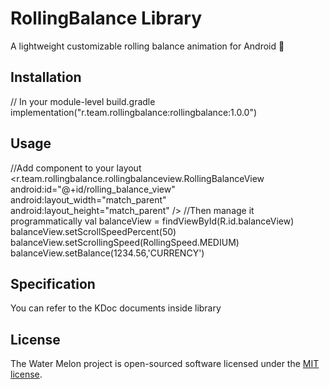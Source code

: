 # RollingBalance Library

A lightweight customizable rolling balance animation for Android 🎯


## Installation

// In your module-level build.gradle
implementation("r.team.rollingbalance:rollingbalance:1.0.0")

## Usage

//Add component to your layout
    <r.team.rollingbalance.rollingbalanceview.RollingBalanceView
        android:id="@+id/rolling_balance_view"
        android:layout_width="match_parent"
        android:layout_height="match_parent" />
//Then manage it programmatically
    val balanceView = findViewById<RollingBalanceView>(R.id.balanceView)
    balanceView.setScrollSpeedPercent(50)
    balanceView.setScrollingSpeed(RollingSpeed.MEDIUM)
    balanceView.setBalance(1234.56,'CURRENCY')

## Specification

You can refer to the KDoc documents inside library


## License

The Water Melon project is open-sourced software licensed under the [MIT license](https://opensource.org/licenses/MIT).